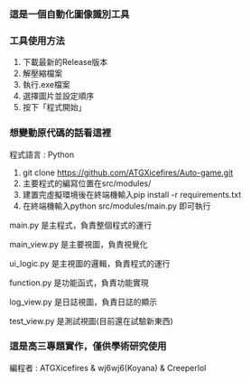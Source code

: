 ### 這是一個自動化圖像識別工具

### 工具使用方法

1. 下載最新的Release版本
2. 解壓縮檔案
3. 執行.exe檔案
4. 選擇圖片並設定順序
5. 按下「程式開始」

### 想變動原代碼的話看這裡

程式語言 : Python

1. git clone https://github.com/ATGXicefires/Auto-game.git
2. 主要程式的編寫位置在src/modules/
3. 建置完虛擬環境後在終端機輸入pip install -r requirements.txt
4. 在終端機輸入python src/modules/main.py 即可執行

main.py 是主程式，負責整個程式的運行

main_view.py 是主要視圖，負責視覺化

ui_logic.py 是主視圖的邏輯，負責程式的運行

function.py 是功能函式，負責功能實現

log_view.py 是日誌視圖，負責日誌的顯示

test_view.py 是測試視圖(目前還在試驗新東西)

### 這是高三專題實作，僅供學術研究使用

編程者 : ATGXicefires & wj6wj6(Koyana) & Creeperlol
